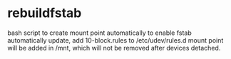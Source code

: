 rebuildfstab
============

bash script to create mount point automatically
to enable fstab automatically update, add 10-block.rules to /etc/udev/rules.d
mount point will be added in /mnt, which will not be removed after devices detached.
